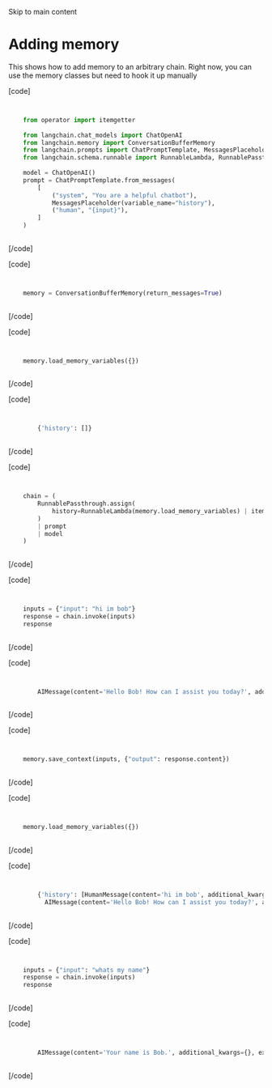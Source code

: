 Skip to main content

# Adding memory

This shows how to add memory to an arbitrary chain. Right now, you can use the memory classes but need to hook it up manually

\[code\]

```python


    from operator import itemgetter  
      
    from langchain.chat_models import ChatOpenAI  
    from langchain.memory import ConversationBufferMemory  
    from langchain.prompts import ChatPromptTemplate, MessagesPlaceholder  
    from langchain.schema.runnable import RunnableLambda, RunnablePassthrough  
      
    model = ChatOpenAI()  
    prompt = ChatPromptTemplate.from_messages(  
        [  
            ("system", "You are a helpful chatbot"),  
            MessagesPlaceholder(variable_name="history"),  
            ("human", "{input}"),  
        ]  
    )  
    
```

\[/code\]

\[code\]

```python


    memory = ConversationBufferMemory(return_messages=True)  
    
```

\[/code\]

\[code\]

```python


    memory.load_memory_variables({})  
    
```

\[/code\]

\[code\]

```python


        {'history': []}  
    
```

\[/code\]

\[code\]

```python


    chain = (  
        RunnablePassthrough.assign(  
            history=RunnableLambda(memory.load_memory_variables) | itemgetter("history")  
        )  
        | prompt  
        | model  
    )  
    
```

\[/code\]

\[code\]

```python


    inputs = {"input": "hi im bob"}  
    response = chain.invoke(inputs)  
    response  
    
```

\[/code\]

\[code\]

```python


        AIMessage(content='Hello Bob! How can I assist you today?', additional_kwargs={}, example=False)  
    
```

\[/code\]

\[code\]

```python


    memory.save_context(inputs, {"output": response.content})  
    
```

\[/code\]

\[code\]

```python


    memory.load_memory_variables({})  
    
```

\[/code\]

\[code\]

```python


        {'history': [HumanMessage(content='hi im bob', additional_kwargs={}, example=False),  
          AIMessage(content='Hello Bob! How can I assist you today?', additional_kwargs={}, example=False)]}  
    
```

\[/code\]

\[code\]

```python


    inputs = {"input": "whats my name"}  
    response = chain.invoke(inputs)  
    response  
    
```

\[/code\]

\[code\]

```python


        AIMessage(content='Your name is Bob.', additional_kwargs={}, example=False)  
    
```

\[/code\]
